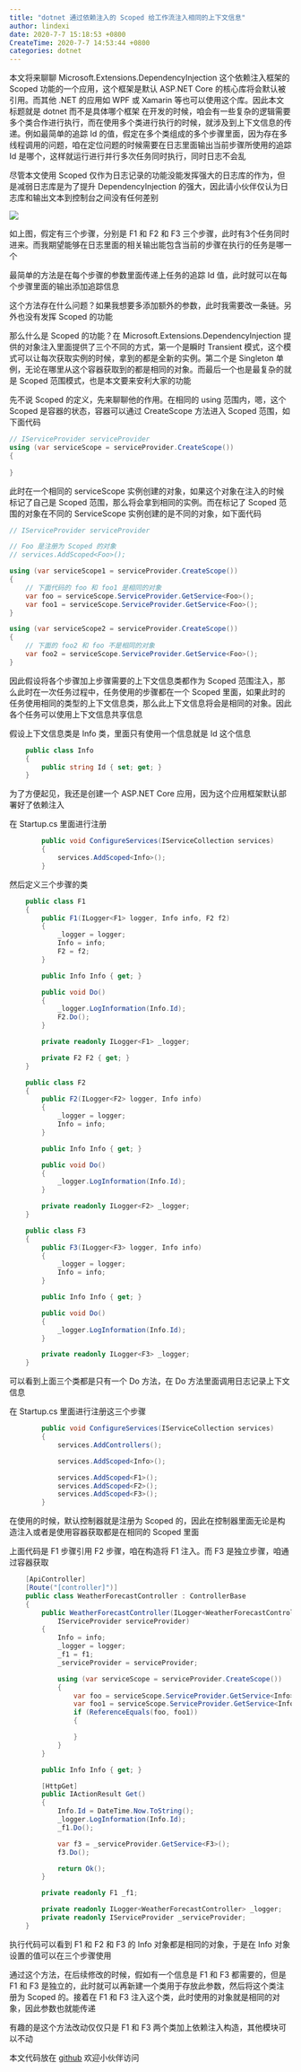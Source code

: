 ```yaml
---
title: "dotnet 通过依赖注入的 Scoped 给工作流注入相同的上下文信息"
author: lindexi
date: 2020-7-7 15:18:53 +0800
CreateTime: 2020-7-7 14:53:44 +0800
categories: dotnet
---
```


本文将来聊聊 Microsoft.Extensions.DependencyInjection 这个依赖注入框架的 Scoped 功能的一个应用，这个框架是默认 ASP.NET Core 的核心库将会默认被引用。而其他 .NET 的应用如 WPF 或 Xamarin 等也可以使用这个库。因此本文标题就是 dotnet 而不是具体哪个框架
在开发的时候，咱会有一些复杂的逻辑需要多个类合作进行执行，而在使用多个类进行执行的时候，就涉及到上下文信息的传递。例如最简单的追踪 Id 的值，假定在多个类组成的多个步骤里面，因为存在多线程调用的问题，咱在定位问题的时候需要在日志里面输出当前步骤所使用的追踪 Id 是哪个，这样就运行进行并行多次任务同时执行，同时日志不会乱

<!--more-->


<!-- 发布 -->

尽管本文使用 Scoped 仅作为日志记录的功能没能发挥强大的日志库的作为，但是减弱日志库是为了提升 DependencyInjection 的强大，因此请小伙伴仅认为日志库和输出文本到控制台之间没有任何差别

<!-- ![](image/dotnet 通过依赖注入的 Scoped 给工作流注入相同的上下文信息/dotnet 通过依赖注入的 Scoped 给工作流注入相同的上下文信息0.png) -->

![](http://image.acmx.xyz/lindexi%2F2020771455267861.jpg)

如上图，假定有三个步骤，分别是 F1 和 F2 和 F3 三个步骤，此时有3个任务同时进来。而我期望能够在日志里面的相关输出能包含当前的步骤在执行的任务是哪一个

最简单的方法是在每个步骤的参数里面传递上任务的追踪 Id 值，此时就可以在每个步骤里面的输出添加追踪信息

这个方法存在什么问题？如果我想要多添加额外的参数，此时我需要改一条链。另外也没有发挥 Scoped 的功能

那么什么是 Scoped 的功能？在 Microsoft.Extensions.DependencyInjection 提供的对象注入里面提供了三个不同的方式，第一个是瞬时 Transient 模式，这个模式可以让每次获取实例的时候，拿到的都是全新的实例。第二个是 Singleton 单例，无论在哪里从这个容器获取到的都是相同的对象。而最后一个也是最复杂的就是 Scoped 范围模式，也是本文要来安利大家的功能

先不说 Scoped 的定义，先来聊聊他的作用。在相同的 using 范围内，嗯，这个 Scoped 是容器的状态，容器可以通过 CreateScope 方法进入 Scoped 范围，如下面代码

```csharp
// IServiceProvider serviceProvider
using (var serviceScope = serviceProvider.CreateScope())
{
    
}
```

此时在一个相同的 serviceScope 实例创建的对象，如果这个对象在注入的时候标记了自己是 Scoped 范围，那么将会拿到相同的实例。而在标记了 Scoped 范围的对象在不同的 ServiceScope 实例创建的是不同的对象，如下面代码

```csharp
// IServiceProvider serviceProvider

// Foo 是注册为 Scoped 的对象
// services.AddScoped<Foo>();

using (var serviceScope1 = serviceProvider.CreateScope())
{
	// 下面代码的 foo 和 foo1 是相同的对象
    var foo = serviceScope.ServiceProvider.GetService<Foo>();
    var foo1 = serviceScope.ServiceProvider.GetService<Foo>();
}

using (var serviceScope2 = serviceProvider.CreateScope())
{
	// 下面的 foo2 和 foo 不是相同的对象
    var foo2 = serviceScope.ServiceProvider.GetService<Foo>();
}
```

因此假设将各个步骤加上步骤需要的上下文信息类都作为 Scoped 范围注入，那么此时在一次任务过程中，任务使用的步骤都在一个 Scoped 里面，如果此时的任务使用相同的类型的上下文信息类，那么此上下文信息将会是相同的对象。因此各个任务可以使用上下文信息共享信息

假设上下文信息类是 Info 类，里面只有使用一个信息就是 Id 这个信息

```csharp
    public class Info
    {
        public string Id { set; get; }
    }
```

为了方便起见，我还是创建一个 ASP.NET Core 应用，因为这个应用框架默认部署好了依赖注入

在 Startup.cs 里面进行注册

```csharp
        public void ConfigureServices(IServiceCollection services)
        {
            services.AddScoped<Info>();
        }
```

然后定义三个步骤的类

```csharp
    public class F1
    {
        public F1(ILogger<F1> logger, Info info, F2 f2)
        {
            _logger = logger;
            Info = info;
            F2 = f2;
        }

        public Info Info { get; }

        public void Do()
        {
            _logger.LogInformation(Info.Id);
            F2.Do();
        }

        private readonly ILogger<F1> _logger;

        private F2 F2 { get; }
    }

    public class F2
    {
        public F2(ILogger<F2> logger, Info info)
        {
            _logger = logger;
            Info = info;
        }

        public Info Info { get; }

        public void Do()
        {
            _logger.LogInformation(Info.Id);
        }

        private readonly ILogger<F2> _logger;
    }

    public class F3
    {
        public F3(ILogger<F3> logger, Info info)
        {
            _logger = logger;
            Info = info;
        }

        public Info Info { get; }

        public void Do()
        {
            _logger.LogInformation(Info.Id);
        }

        private readonly ILogger<F3> _logger;
    }
```

可以看到上面三个类都是只有一个 Do 方法，在 Do 方法里面调用日志记录上下文信息

在 Startup.cs 里面进行注册这三个步骤

```csharp
        public void ConfigureServices(IServiceCollection services)
        {
            services.AddControllers();

            services.AddScoped<Info>();

            services.AddScoped<F1>();
            services.AddScoped<F2>();
            services.AddScoped<F3>();
        }
```

在使用的时候，默认控制器就是注册为 Scoped 的，因此在控制器里面无论是构造注入或者是使用容器获取都是在相同的 Scoped 里面

上面代码是 F1 步骤引用 F2 步骤，咱在构造将 F1 注入。而 F3 是独立步骤，咱通过容器获取

```csharp
    [ApiController]
    [Route("[controller]")]
    public class WeatherForecastController : ControllerBase
    {
        public WeatherForecastController(ILogger<WeatherForecastController> logger, F1 f1, Info info,
            IServiceProvider serviceProvider)
        {
            Info = info;
            _logger = logger;
            _f1 = f1;
            _serviceProvider = serviceProvider;

            using (var serviceScope = serviceProvider.CreateScope())
            {
                var foo = serviceScope.ServiceProvider.GetService<Info>();
                var foo1 = serviceScope.ServiceProvider.GetService<Info>();
                if (ReferenceEquals(foo, foo1))
                {

                }
            }
        }

        public Info Info { get; }

        [HttpGet]
        public IActionResult Get()
        {
            Info.Id = DateTime.Now.ToString();
            _logger.LogInformation(Info.Id);
            _f1.Do();

            var f3 = _serviceProvider.GetService<F3>();
            f3.Do();

            return Ok();
        }

        private readonly F1 _f1;

        private readonly ILogger<WeatherForecastController> _logger;
        private readonly IServiceProvider _serviceProvider;
    }
```

执行代码可以看到 F1 和 F2 和 F3 的 Info 对象都是相同的对象，于是在 Info 对象设置的值可以在三个步骤使用

通过这个方法，在后续修改的时候，假如有一个信息是 F1 和 F3 都需要的，但是 F1 和 F3 是独立的，此时就可以再新建一个类用于存放此参数，然后将这个类注册为 Scoped 的。接着在 F1 和 F3 注入这个类，此时使用的对象就是相同的对象，因此参数也就能传递

有趣的是这个方法改动仅仅只是 F1 和 F3 两个类加上依赖注入构造，其他模块可以不动

本文代码放在 [github](https://github.com/lindexi/lindexi_gd/tree/9fb0b0aa1d6836e5ca652cc36f56900243c76bf8/YuqerejearniLearjiwhurhemcacemke) 欢迎小伙伴访问

